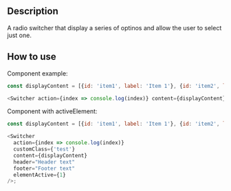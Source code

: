 ## Description

A radio switcher that display a series of optinos and allow the user to select just one.

## How to use

Component example:

```js
const displayContent = [{id: 'item1', label: 'Item 1'}, {id: 'item2', label: 'Item 2'}, {id: 'item3', label: 'Item 3'}];

<Switcher action={index => console.log(index)} content={displayContent} header="Header text" footer="Footer text" />;
```

Component with activeElement:

```js
const displayContent = [{id: 'item1', label: 'Item 1'}, {id: 'item2', label: 'Item 2'}, {id: 'item3', label: 'Item 3'}];

<Switcher
  action={index => console.log(index)}
  customClass={'test'}
  content={displayContent}
  header="Header text"
  footer="Footer text"
  elementActive={1}
/>;
```
